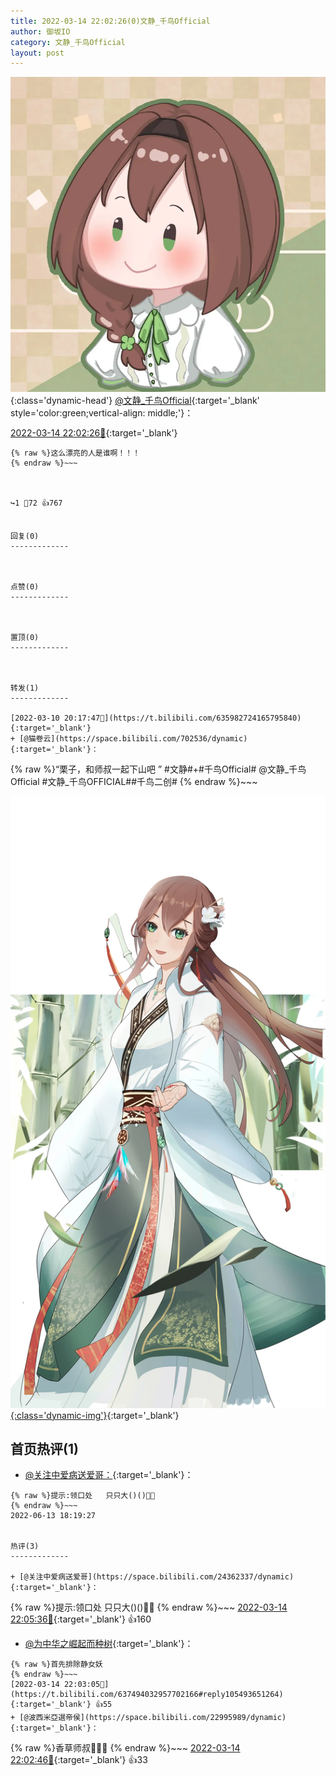 ```yaml
---
title: 2022-03-14 22:02:26(0)文静_千鸟Official
author: 御坂IO
category: 文静_千鸟Official
layout: post
---
```


![img](/images/ac7482ed1b9a7f203dc68c0c4a77c488a27b108a.jpg){:class='dynamic-head'}
[@文静_千鸟Official](https://space.bilibili.com/667526012/dynamic){:target='_blank' style='color:green;vertical-align: middle;'}：

[2022-03-14 22:02:26🔗](https://t.bilibili.com/637494032957702166){:target='_blank'}

~~~
{% raw %}这么漂亮的人是谁啊！！！
{% endraw %}~~~



↪️1 💬72 👍767


回复(0)
-------------



点赞(0)
-------------



置顶(0)
-------------



转发(1)
-------------

[2022-03-10 20:17:47🔗](https://t.bilibili.com/635982724165795840){:target='_blank'}
+ [@猫卷云](https://space.bilibili.com/702536/dynamic){:target='_blank'}：
~~~
{% raw %}“栗子，和师叔一起下山吧 ”
#文静#+#千鸟Official# 
@文静_千鸟Official #文静_千鸟OFFICIAL##千鸟二创# 
{% endraw %}~~~


[![img](/images/357d287cbf629ee14a664edab034b66523e70073.jpg){:class='dynamic-img'}](/images/357d287cbf629ee14a664edab034b66523e70073.jpg){:target='_blank'}




首页热评(1)
-------------

+ [@关注中爱病送爱哥：](https://space.bilibili.com/24362337/dynamic){:target='_blank'}：
~~~
{% raw %}提示:领口处   只只大()()🥵🥵
{% endraw %}~~~
2022-06-13 18:19:27


热评(3)
-------------

+ [@关注中爱病送爱哥](https://space.bilibili.com/24362337/dynamic){:target='_blank'}：
~~~
{% raw %}提示:领口处   只只大()()🥵🥵
{% endraw %}~~~
[2022-03-14 22:05:36🔗](https://t.bilibili.com/637494032957702166#reply105493933936){:target='_blank'} 👍160
+ [@为中华之崛起而种树](https://space.bilibili.com/14254347/dynamic){:target='_blank'}：
~~~
{% raw %}首先排除静女妖
{% endraw %}~~~
[2022-03-14 22:03:05🔗](https://t.bilibili.com/637494032957702166#reply105493651264){:target='_blank'} 👍55
+ [@波西米亞選帝侯](https://space.bilibili.com/22995989/dynamic){:target='_blank'}：
~~~
{% raw %}香草师叔🥵🥵🥵
{% endraw %}~~~
[2022-03-14 22:02:46🔗](https://t.bilibili.com/637494032957702166#reply105493636032){:target='_blank'} 👍33


